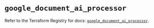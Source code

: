 # `google_document_ai_processor`

Refer to the Terraform Registry for docs: [`google_document_ai_processor`](https://registry.terraform.io/providers/hashicorp/google/6.36.1/docs/resources/document_ai_processor).
